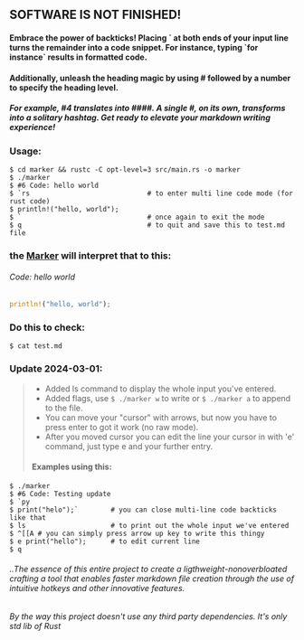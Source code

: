 ## SOFTWARE IS NOT FINISHED!

#### Embrace the power of backticks! Placing \` at both ends of your input line turns the remainder into a code snippet. For instance, typing \`for instance\` results in formatted code. 
#### Additionally, unleash the heading magic by using \# followed by a number to specify the heading level.
##### For example, #4 translates into \#\#\#\#. A single \#, on its own, transforms into a solitary hashtag. Get ready to elevate your markdown writing experience!

### Usage:
```
$ cd marker && rustc -C opt-level=3 src/main.rs -o marker 
$ ./marker
$ #6 Code: hello world 
$ `rs                             # to enter multi line code mode (for rust code)
$ println!("hello, world");
$ `                               # once again to exit the mode
$ q                               # to quit and save this to test.md file
```

### the [Marker](https://github.com/rakivo/marker) will interpret that to this:
###### Code: hello world
```rs
println!("hello, world");
```

### Do this to check:
```shell
$ cat test.md
```

### Update 2024-03-01: 
> - Added ls command to display the whole input you've entered.
> - Added flags, use ```$ ./marker w``` to write or ```$ ./marker a``` to append to the file.
> - You can move your "cursor" with arrows, but now you have to press enter to got it work (no raw mode).
> - After you moved cursor you can edit the line your cursor in with 'e' command, just type e and your further entry. 
> #### Examples using this: 
```
$ ./marker
$ #6 Code: Testing update 
$ `py
$ print("helo");`        # you can close multi-line code backticks like that
$ ls                     # to print out the whole input we've entered
$ ^[[A # you can simply press arrow up key to write this thingy
$ e print("hello");      # to edit current line
$ q                               
```

###### ..The essence of this entire project to create a ligthweight-nonoverbloated crafting a tool that enables faster markdown file creation through the use of intuitive hotkeys and other innovative features.
###### By the way this project doesn't use any third party dependencies. It's only std lib of Rust
